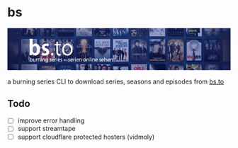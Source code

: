 # bs

![](./header.png)

a burning series CLI to download series, seasons and episodes from [bs.to](https://bs.to)

## Todo

- [ ] improve error handling
- [ ] support streamtape
- [ ] support cloudflare protected hosters (vidmoly)
